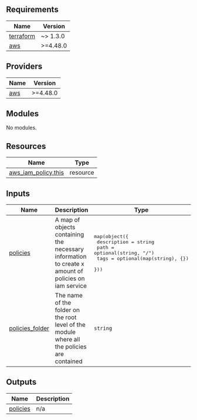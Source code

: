 <!-- BEGIN_TF_DOCS -->
## Requirements

| Name | Version |
|------|---------|
| <a name="requirement_terraform"></a> [terraform](#requirement\_terraform) | ~> 1.3.0 |
| <a name="requirement_aws"></a> [aws](#requirement\_aws) | >=4.48.0 |

## Providers

| Name | Version |
|------|---------|
| <a name="provider_aws"></a> [aws](#provider\_aws) | >=4.48.0 |

## Modules

No modules.

## Resources

| Name | Type |
|------|------|
| [aws_iam_policy.this](https://registry.terraform.io/providers/hashicorp/aws/latest/docs/resources/iam_policy) | resource |

## Inputs

| Name | Description | Type | Default | Required |
|------|-------------|------|---------|:--------:|
| <a name="input_policies"></a> [policies](#input\_policies) | A map of objects containing the necessary information to create x amount of policies on iam service | <pre>map(object({<br>    description = string<br>    path = optional(string, "/")<br>    tags = optional(map(string), {})<br>  }))</pre> | n/a | yes |
| <a name="input_policies_folder"></a> [policies\_folder](#input\_policies\_folder) | The name of the folder on the root level of the module where all the policies are contained | `string` | n/a | yes |

## Outputs

| Name | Description |
|------|-------------|
| <a name="output_policies"></a> [policies](#output\_policies) | n/a |
<!-- END_TF_DOCS -->